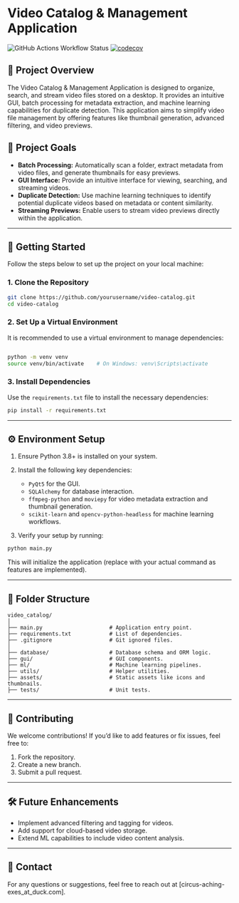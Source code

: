 # Video Catalog & Management Application

![GitHub Actions Workflow Status](https://img.shields.io/github/actions/workflow/status/harishkamathuk/video-catalog-app/python-app.yml?branch=develop&style=flat)
[![codecov](https://codecov.io/gh/harishkamathuk/video-catalog-app/branch/develop/graph/badge.svg?token=qpORAJCwwf)](https://codecov.io/gh/harishkamathuk/video-catalog-app)

## 📖 **Project Overview**

The Video Catalog & Management Application is designed to organize, search, and stream video files stored on a desktop. It provides an intuitive GUI, batch processing for metadata extraction, and machine learning capabilities for duplicate detection. This application aims to simplify video file management by offering features like thumbnail generation, advanced filtering, and video previews.



## 🎯 **Project Goals**

- **Batch Processing:** Automatically scan a folder, extract metadata from video files, and generate thumbnails for easy previews.
- **GUI Interface:** Provide an intuitive interface for viewing, searching, and streaming videos.
- **Duplicate Detection:** Use machine learning techniques to identify potential duplicate videos based on metadata or content similarity.
- **Streaming Previews:** Enable users to stream video previews directly within the application.

---

## 🚀 **Getting Started**

Follow the steps below to set up the project on your local machine:

### 1. Clone the Repository

```bash
git clone https://github.com/yourusername/video-catalog.git
cd video-catalog
```

### 2. Set Up a Virtual Environment

It is recommended to use a virtual environment to manage dependencies:

```bash

python -m venv venv
source venv/bin/activate    # On Windows: venv\Scripts\activate
```

### 3. Install Dependencies

Use the `requirements.txt` file to install the necessary dependencies:

```bash
pip install -r requirements.txt
```

---

## ⚙️ **Environment Setup**

1. Ensure Python 3.8+ is installed on your system.
2. Install the following key dependencies:
   - `PyQt5` for the GUI.
   - `SQLAlchemy` for database interaction.
   - `ffmpeg-python` and `moviepy` for video metadata extraction and thumbnail generation.
   - `scikit-learn` and `opencv-python-headless` for machine learning workflows.

3. Verify your setup by running:

```bash
python main.py
```

   This will initialize the application (replace with your actual command as features are implemented).

---

## 📂 **Folder Structure**

```plaintext
video_catalog/
│
├── main.py                     # Application entry point.
├── requirements.txt            # List of dependencies.
├── .gitignore                  # Git ignored files.
│
├── database/                   # Database schema and ORM logic.
├── gui/                        # GUI components.
├── ml/                         # Machine learning pipelines.
├── utils/                      # Helper utilities.
├── assets/                     # Static assets like icons and thumbnails.
├── tests/                      # Unit tests.
```

---

## 📌 **Contributing**

We welcome contributions! If you’d like to add features or fix issues, feel free to:

1. Fork the repository.
2. Create a new branch.
3. Submit a pull request.

---

## 🛠️ **Future Enhancements**

- Implement advanced filtering and tagging for videos.
- Add support for cloud-based video storage.
- Extend ML capabilities to include video content analysis.

---

## 📧 **Contact**

For any questions or suggestions, feel free to reach out at [circus-aching-exes_at_duck.com].

